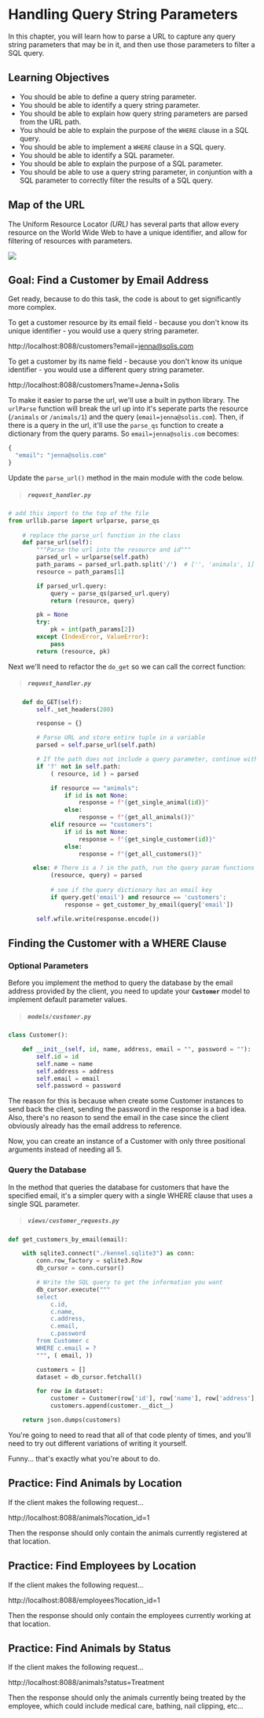 # Handling Query String Parameters

In this chapter, you will learn how to parse a URL to capture any query string parameters that may be in it, and then use those parameters to filter a SQL query.

## Learning Objectives

* You should be able to define a query string parameter.
* You should be able to identify a query string parameter.
* You should be able to explain how query string parameters are parsed from the URL path.
* You should be able to explain the purpose of the `WHERE` clause in a SQL query.
* You should be able to implement a `WHERE` clause in a SQL query.
* You should be able to identify a SQL parameter.
* You should be able to explain the purpose of a SQL parameter.
* You should be able to use a query string parameter, in conjuntion with a SQL parameter to correctly filter the results of a SQL query.

## Map of the URL

The Uniform Resource Locator _(URL)_ has several parts that allow every resource on the World Wide Web to have a unique identifier, and allow for filtering of resources with parameters.

![](./images/url-parts.png)

## Goal: Find a Customer by Email Address

Get ready, because to do this task, the code is about to get significantly more complex.

To get a customer resource by its email field - because you don't know its unique identifier - you would use a query string parameter.

http://localhost:8088/customers?email=jenna@solis.com

To get a customer by its name field - because you don't know its unique identifier - you would use a different query string parameter.

http://localhost:8088/customers?name=Jenna+Solis

To make it easier to parse the url, we'll use a built in python library. The `urlParse` function will break the url up into it's seperate parts the resource (`/animals` or `/animals/1`) and the query (`email=jenna@solis.com`). Then, if there is a query in the url, it'll use the `parse_qs` function to create a dictionary from the query params. So `email=jenna@solis.com` becomes:
```py
{
  "email": "jenna@solis.com"
}
```

Update the `parse_url()` method in the main module with the code below.

> ##### `request_handler.py`

```py
# add this import to the top of the file
from urllib.parse import urlparse, parse_qs
    
    # replace the parse_url function in the class
    def parse_url(self):
        """Parse the url into the resource and id"""
        parsed_url = urlparse(self.path)
        path_params = parsed_url.path.split('/')  # ['', 'animals', 1]
        resource = path_params[1]

        if parsed_url.query:
            query = parse_qs(parsed_url.query)
            return (resource, query)

        pk = None
        try:
            pk = int(path_params[2])
        except (IndexError, ValueError):
            pass
        return (resource, pk)
```

Next we'll need to refactor the `do_get` so we can call the correct function:

> ##### `request_handler.py`

```py
    def do_GET(self):
        self._set_headers(200)

        response = {}

        # Parse URL and store entire tuple in a variable
        parsed = self.parse_url(self.path)

        # If the path does not include a query parameter, continue with the original if block
        if '?' not in self.path:
            ( resource, id ) = parsed

            if resource == "animals":
                if id is not None:
                    response = f"{get_single_animal(id)}"
                else:
                    response = f"{get_all_animals()}"
            elif resource == "customers":
                if id is not None:
                    response = f"{get_single_customer(id)}"
                else:
                    response = f"{get_all_customers()}"

       else: # There is a ? in the path, run the query param functions
            (resource, query) = parsed
            
            # see if the query dictionary has an email key
            if query.get('email') and resource == 'customers':
                response = get_customer_by_email(query['email'])

        self.wfile.write(response.encode())
```

## Finding the Customer with a WHERE Clause

### Optional Parameters

Before you implement the method to query the database by the email address provided by the client, you need to update your **`Customer`** model to implement default parameter values.

> ##### `models/customer.py`

```py
class Customer():

    def __init__(self, id, name, address, email = "", password = ""):
        self.id = id
        self.name = name
        self.address = address
        self.email = email
        self.password = password
```

The reason for this is because when create some Customer instances to send back the client, sending the password in the response is a bad idea. Also, there's no reason to send the email in the case since the client obviously already has the email address to reference.

Now, you can create an instance of a Customer with only three positional arguments instead of needing all 5.

### Query the Database


In the method that queries the database for customers that have the specified email, it's a simpler query with a single WHERE clause that uses a single SQL parameter.

> ##### `views/customer_requests.py`

```py
def get_customers_by_email(email):

    with sqlite3.connect("./kennel.sqlite3") as conn:
        conn.row_factory = sqlite3.Row
        db_cursor = conn.cursor()

        # Write the SQL query to get the information you want
        db_cursor.execute("""
        select
            c.id,
            c.name,
            c.address,
            c.email,
            c.password
        from Customer c
        WHERE c.email = ?
        """, ( email, ))

        customers = []
        dataset = db_cursor.fetchall()

        for row in dataset:
            customer = Customer(row['id'], row['name'], row['address'], row['email'] , row['password'])
            customers.append(customer.__dict__)

    return json.dumps(customers)
```

You're going to need to read that all of that code plenty of times, and you'll need to try out different variations of writing it yourself.

Funny... that's exactly what you're about to do.

## Practice: Find Animals by Location

If the client makes the following request...

http://localhost:8088/animals?location_id=1

Then the response should only contain the animals currently registered at that location.

## Practice: Find Employees by Location

If the client makes the following request...

http://localhost:8088/employees?location_id=1

Then the response should only contain the employees currently working at that location.

## Practice: Find Animals by Status

If the client makes the following request...

http://localhost:8088/animals?status=Treatment

Then the response should only the animals currently being treated by the employee, which could include medical care, bathing, nail clipping, etc...

